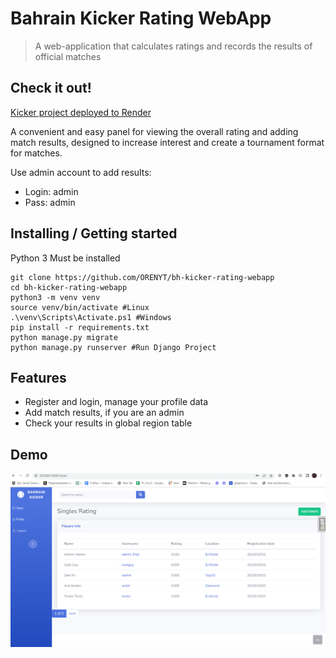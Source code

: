 # Bahrain Kicker Rating WebApp
> A web-application that calculates ratings and records the results of official matches

## Check it out!

[Kicker project deployed to Render](https://bahrain-kicker-rating.onrender.com/)

A convenient and easy panel for viewing the overall rating and adding match results, 
designed to increase interest and create a tournament format for matches.

Use admin account to add results:
* Login: admin
* Pass: admin

## Installing / Getting started

Python 3 Must be installed

```shell
git clone https://github.com/ORENYT/bh-kicker-rating-webapp
cd bh-kicker-rating-webapp
python3 -m venv venv
source venv/bin/activate #Linux
.\venv\Scripts\Activate.ps1 #Windows
pip install -r requirements.txt
python manage.py migrate
python manage.py runserver #Run Django Project
```

## Features

* Register and login, manage your profile data
* Add match results, if you are an admin
* Check your results in global region table


## Demo
![Website Interface](table.png)
